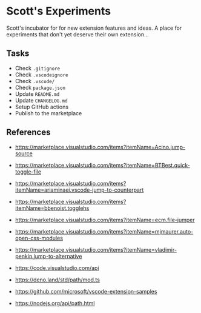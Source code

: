 # Scott's Experiments

Scott's incubator for for new extension features and ideas. A place for experiments that don't yet deserve their own extension...

## Tasks

- Check `.gitignore`
- Check `.vscodeignore`
- Check `.vscode/`
- Check `package.json`
- Update `README.md`
- Update `CHANGELOG.md`
- Setup GitHub actions
- Publish to the marketplace

## References

- https://marketplace.visualstudio.com/items?itemName=Acino.jump-source
- https://marketplace.visualstudio.com/items?itemName=BTBest.quick-toggle-file
- https://marketplace.visualstudio.com/items?itemName=ariaminaei.vscode-jump-to-counterpart
- https://marketplace.visualstudio.com/items?itemName=bbenoist.togglehs
- https://marketplace.visualstudio.com/items?itemName=ecm.file-jumper
- https://marketplace.visualstudio.com/items?itemName=mjmaurer.auto-open-css-modules
- https://marketplace.visualstudio.com/items?itemName=vladimir-penkin.jump-to-alternative

- https://code.visualstudio.com/api
- https://deno.land/std/path/mod.ts
- https://github.com/microsoft/vscode-extension-samples
- https://nodejs.org/api/path.html
